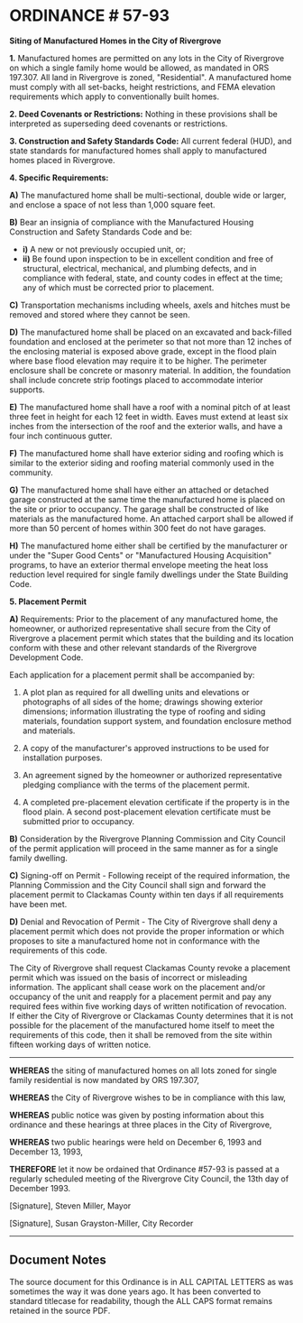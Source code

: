 # ORDINANCE # 57-93

**Siting of Manufactured Homes in the City of Rivergrove**

**1.** Manufactured homes are permitted on any lots in the City of Rivergrove on which a single family home would be allowed, as mandated in ORS 197.307. All land in Rivergrove is zoned, "Residential". A manufactured home must comply with all set-backs, height restrictions, and FEMA elevation requirements which apply to conventionally built homes.

**2. Deed Covenants or Restrictions:** Nothing in these provisions shall be interpreted as superseding deed covenants or restrictions.

**3. Construction and Safety Standards Code:** All current federal (HUD), and state standards for manufactured homes shall apply to manufactured homes placed in Rivergrove.

**4. Specific Requirements:**

**A)** The manufactured home shall be multi-sectional, double wide or larger, and enclose a space of not less than 1,000 square feet.

**B)** Bear an insignia of compliance with the Manufactured Housing Construction and Safety Standards Code and be:

- **i)** A new or not previously occupied unit, or;
- **ii)** Be found upon inspection to be in excellent condition and free of structural, electrical, mechanical, and plumbing defects, and in compliance with federal, state, and county codes in effect at the time; any of which must be corrected prior to placement.

**C)** Transportation mechanisms including wheels, axels and hitches must be removed and stored where they cannot be seen.

**D)** The manufactured home shall be placed on an excavated and back-filled foundation and enclosed at the perimeter so that not more than 12 inches of the enclosing material is exposed above grade, except in the flood plain where base flood elevation may require it to be higher. The perimeter enclosure shall be concrete or masonry material. In addition, the foundation shall include concrete strip footings placed to accommodate interior supports.

**E)** The manufactured home shall have a roof with a nominal pitch of at least three feet in height for each 12 feet in width. Eaves must extend at least six inches from the intersection of the roof and the exterior walls, and have a four inch continuous gutter.

**F)** The manufactured home shall have exterior siding and roofing which is similar to the exterior siding and roofing material commonly used in the community.

**G)** The manufactured home shall have either an attached or detached garage constructed at the same time the manufactured home is placed on the site or prior to occupancy. The garage shall be constructed of like materials as the manufactured home. An attached carport shall be allowed if more than 50 percent of homes within 300 feet do not have garages.

**H)** The manufactured home either shall be certified by the manufacturer or under the "Super Good Cents" or "Manufactured Housing Acquisition" programs, to have an exterior thermal envelope meeting the heat loss reduction level required for single family dwellings under the State Building Code.

**5. Placement Permit**

**A)** Requirements: Prior to the placement of any manufactured home, the homeowner, or authorized representative shall secure from the City of Rivergrove a placement permit which states that the building and its location conform with these and other relevant standards of the Rivergrove Development Code.

Each application for a placement permit shall be accompanied by:

1. A plot plan as required for all dwelling units and elevations or photographs of all sides of the home; drawings showing exterior dimensions; information illustrating the type of roofing and siding materials, foundation support system, and foundation enclosure method and materials.

2. A copy of the manufacturer's approved instructions to be used for installation purposes.

3. An agreement signed by the homeowner or authorized representative pledging compliance with the terms of the placement permit.

4. A completed pre-placement elevation certificate if the property is in the flood plain. A second post-placement elevation certificate must be submitted prior to occupancy.

**B)** Consideration by the Rivergrove Planning Commission and City Council of the permit application will proceed in the same manner as for a single family dwelling.

**C)** Signing-off on Permit - Following receipt of the required information, the Planning Commission and the City Council shall sign and forward the placement permit to Clackamas County within ten days if all requirements have been met.

**D)** Denial and Revocation of Permit - The City of Rivergrove shall deny a placement permit which does not provide the proper information or which proposes to site a manufactured home not in conformance with the requirements of this code.

The City of Rivergrove shall request Clackamas County revoke a placement permit which was issued on the basis of incorrect or misleading information. The applicant shall cease work on the placement and/or occupancy of the unit and reapply for a placement permit and pay any required fees within five working days of written notification of revocation. If either the City of Rivergrove or Clackamas County determines that it is not possible for the placement of the manufactured home itself to meet the requirements of this code, then it shall be removed from the site within fifteen working days of written notice.

---

**WHEREAS** the siting of manufactured homes on all lots zoned for single family residential is now mandated by ORS 197.307,

**WHEREAS** the City of Rivergrove wishes to be in compliance with this law,

**WHEREAS** public notice was given by posting information about this ordinance and these hearings at three places in the City of Rivergrove,

**WHEREAS** two public hearings were held on December 6, 1993 and December 13, 1993,

**THEREFORE** let it now be ordained that Ordinance #57-93 is passed at a regularly scheduled meeting of the Rivergrove City Council, the 13th day of December 1993.

[Signature], Steven Miller, Mayor  

[Signature], Susan Grayston-Miller, City Recorder  

---

## Document Notes

The source document for this Ordinance is in ALL CAPITAL LETTERS as was sometimes the way it was done years ago. It has been converted to standard titlecase for readability, though the ALL CAPS format remains retained in the source PDF.

